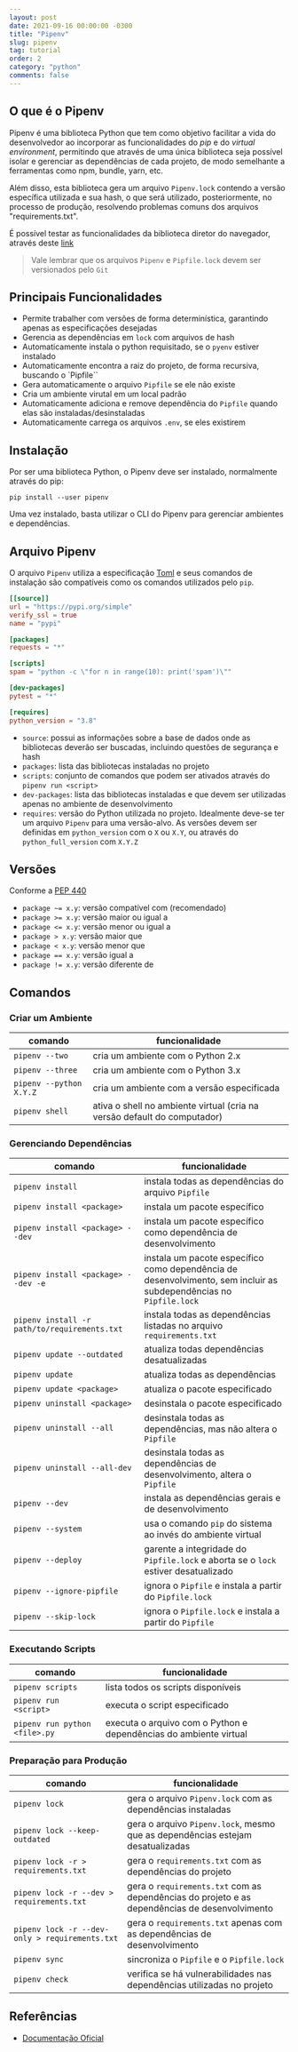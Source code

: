 ```yaml
---
layout: post
date: 2021-09-16 00:00:00 -0300
title: "Pipenv"
slug: pipenv
tag: tutorial
order: 2
category: "python"
comments: false
---
```


## O que é o Pipenv

Pipenv é uma biblioteca Python que tem como objetivo facilitar a vida do desenvolvedor ao incorporar as funcionalidades do *pip* e do *virtual environment*, permitindo que através de uma única biblioteca seja possível isolar e gerenciar as dependências de cada projeto, de modo semelhante a ferramentas como npm, bundle, yarn, etc.

Além disso, esta biblioteca gera um arquivo `Pipenv.lock` contendo a versão específica utilizada e sua hash, o que será utilizado, posteriormente, no processo de produção, resolvendo problemas comuns dos arquivos "requirements.txt".

É possível testar as funcionalidades da biblioteca diretor do navegador, através deste [link](https://rootnroll.com/d/pipenv/)

> Vale lembrar que os arquivos `Pipenv` e `Pipfile.lock` devem ser versionados pelo `Git`

## Principais Funcionalidades

- Permite trabalher com versões de forma determinística, garantindo apenas as especificações desejadas
- Gerencia as dependências em `lock` com arquivos de hash
- Automaticamente instala o python requisitado, se o `pyenv` estiver instalado
- Automaticamente encontra a raiz do projeto, de forma recursiva, buscando o `Pipfile``
- Gera automaticamente o arquivo `Pipfile` se ele não existe
- Cria um ambiente virutal em um local padrão
- Automaticamente adiciona e remove dependência do `Pipfile` quando elas são instaladas/desinstaladas
- Automaticamente carrega os arquivos `.env`, se eles existirem

## Instalação

Por ser uma biblioteca Python, o Pipenv deve ser instalado, normalmente através do pip: 

```
pip install --user pipenv
```

Uma vez instalado, basta utilizar o CLI do Pipenv para gerenciar ambientes e dependências.

## Arquivo Pipenv

O arquivo `Pipenv` utiliza a especificação [Toml](https://github.com/toml-lang/toml#user-content-spec) e seus comandos de instalação são compatíveis como os comandos utilizados pelo `pip`.

```conf
[[source]]
url = "https://pypi.org/simple"
verify_ssl = true
name = "pypi"

[packages]
requests = "*"

[scripts]
spam = "python -c \"for n in range(10): print('spam')\""

[dev-packages]
pytest = "*"

[requires]
python_version = "3.8"
```

- `source`: possui as informações sobre a base de dados onde as bibliotecas deverão ser buscadas, incluindo questões de segurança e hash
- `packages`: lista das bibliotecas instaladas no projeto
- `scripts`: conjunto de comandos que podem ser ativados através do `pipenv run <script>`
- `dev-packages`: lista das bibliotecas instaladas e que devem ser utilizadas apenas no ambiente de desenvolvimento
- `requires`: versão do Python utilizada no projeto. Idealmente deve-se ter um arquivo `Pipenv` para uma versão-alvo. As versões devem ser definidas em `python_version` com o `X` ou `X.Y`, ou através do `python_full_version` com `X.Y.Z`

## Versões

Conforme a [PEP 440](https://www.python.org/dev/peps/pep-0440/#version-specifiers)

- `package ~= x.y`: versão compatível com (recomendado)
- `package >= x.y`: versão maior ou igual a
- `package <= x.y`: versão menor ou igual a 
- `package > x.y`: versão maior que
- `package < x.y`: versão menor que
- `package == x.y`: versão igual a
- `package != x.y`: versão diferente de

## Comandos

### Criar um Ambiente

comando | funcionalidade
--- | ---
`pipenv --two` | cria um ambiente com o Python 2.x
`pipenv --three` | cria um ambiente com o Python 3.x
`pipenv --python X.Y.Z` | cria um ambiente com a versão especificada
`pipenv shell` | ativa o shell no ambiente virtual (cria na versão default do computador)

### Gerenciando Dependências

comando | funcionalidade
--- | ---
`pipenv install` | instala todas as dependências do arquivo `Pipfile`
`pipenv install <package>` |  instala um pacote específico
`pipenv install <package> --dev` | instala um pacote específico como dependência de desenvolvimento
`pipenv install <package> --dev -e` | instala um pacote específico como dependência de desenvolvimento, sem incluir as subdependências no `Pipfile.lock`
`pipenv install -r path/to/requirements.txt` | instala todas as dependências listadas no arquivo `requirements.txt`
`pipenv update --outdated` | atualiza todas dependências desatualizadas
`pipenv update` | atualiza todas as dependências
`pipenv update <package>` | atualiza o pacote especificado
`pipenv uninstall <package>` | desinstala o pacote especificado
`pipenv uninstall --all` | desinstala todas as dependências, mas não altera o `Pipfile`
`pipenv uninstall --all-dev` | desinstala todas as dependências de desenvolvimento, altera o `Pipfile`
`pipenv --dev` | instala as dependências gerais e de desenvolvimento
`pipenv --system` | usa o comando `pip` do sistema ao invés do ambiente virtual
`pipenv --deploy` | garente a integridade do `Pipfile.lock` e aborta se o `lock` estiver desatualizado
`pipenv --ignore-pipfile` | ignora o `Pipfile` e instala a partir do `Pipfile.lock`
`pipenv --skip-lock` | ignora o `Pipfile.lock` e instala a partir do `Pipfile`

### Executando Scripts

comando | funcionalidade
--- | ---
`pipenv scripts` | lista todos os scripts disponíveis
`pipenv run <script>` | executa o script especificado
`pipenv run python <file>.py` | executa o arquivo com o Python e dependências do ambiente virtual

### Preparação para Produção

comando | funcionalidade
--- | ---
`pipenv lock` | gera o arquivo `Pipenv.lock` com as dependências instaladas
`pipenv lock --keep-outdated` | gera o arquivo `Pipenv.lock`, mesmo que as dependências estejam desatualizadas
`pipenv lock -r > requirements.txt` | gera o `requirements.txt` com as dependências do projeto
`pipenv lock -r --dev > requirements.txt` | gera o `requirements.txt` com as dependências do projeto e as dependências de desenvolvimento
`pipenv lock -r --dev-only > requirements.txt` | gera o `requirements.txt` apenas com as dependências de desenvolvimento
`pipenv sync` | sincroniza o `Pipfile` e o `Pipfile.lock`
`pipenv check` | verifica se há vulnerabilidades nas dependências utilizadas no projeto

## Referências

- [Documentação Oficial](https://pipenv.pypa.io/en/latest/)
